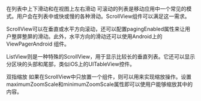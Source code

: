 在列表中上下滑动和在视图上左右滑动
可滚动的列表是移动应用中一个常见的模式。用户会在列表中或快或慢的各种滑动。ScrollView组件可以满足这一需求。

ScrollView可以在垂直或水平方向滚动，还可以配置pagingEnabled属性来让用户整屏整屏的滑动。此外，水平方向的滑动还可以使用Android上的ViewPagerAndroid 组件。

ListView则是一种特殊的ScrollView，用于显示比较长的垂直列表。它还可以显示分区块的头部和尾部，类似iOS上的UITableView控件。

双指缩放
如果在ScrollView中只放置一个组件，则可以用来实现缩放操作。设置maximumZoomScale和minimumZoomScale属性即可以使用户能够缩放其中的内容。